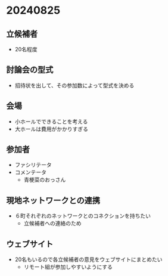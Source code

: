 # 20240825

## 立候補者
- 20名程度

## 討論会の型式
- 招待状を出して、その参加数によって型式を決める

## 会場
- 小ホールでできることを考える
- 大ホールは費用がかかりすぎる


## 参加者
- ファシリテータ
- コメンテータ
  - 青梗菜のおっさん

## 現地ネットワークとの連携

- ６町それぞれのネットワークとのコネクションを持ちたい
  - 立候補者への連絡のため

## ウェブサイト

- 20名もいるので各立候補者の意見をウェブサイトにまとめたい
  - リモート組が参加しやすいようにする




